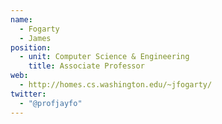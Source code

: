 ```yaml
---
name:
  - Fogarty
  - James
position:
  - unit: Computer Science & Engineering
    title: Associate Professor
web: 
  - http://homes.cs.washington.edu/~jfogarty/
twitter:
  - "@profjayfo" 
---
```

